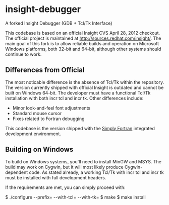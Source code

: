 insight-debugger
================

A forked Insight Debugger (GDB + Tcl/Tk Interface)

This codebase is based on an official Insight CVS April 28, 2012 checkout.  The official project is maintained 
at http://sources.redhat.com/insight/.  The main goal of this fork is to allow reliable builds and operation
on Microsoft Windows platforms, both 32-bit and 64-bit, although other systems should continue to work.  

Differences from Official
-------------------------

The most noticable difference is the absence of Tcl/Tk within the repository.  The version currently shipped
with official Insight is outdated and cannot be built on Windows 64-bit.  The developer must have a functional
Tcl/Tk installation with both incr tcl and incr tk.  Other differences include:

 * Minor look-and-feel font adjustments
 * Standard mouse cursor
 * Fixes related to Fortran debugging
 
This codebase is the version shipped with the [Simply Fortran](http://simplyfortran.com/) integrated 
development environment.

Building on Windows
-------------------

To build on Windows systems, you'll need to install MinGW and MSYS.  The build may work on Cygwin, but it
will most likely produce Cygwin-dependent code.  As stated already, a working Tcl/Tk with incr tcl and incr tk
must be installed with full development headers.  

If the requirements are met, you can simply proceed with:

$ ./configure --prefix=<path to install> --with-tcl=<tcl-directory> --with-tk=<tk-directory> 
$ make
$ make install


